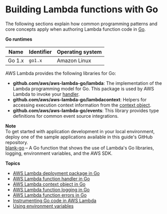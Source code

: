# Building Lambda functions with Go<a name="lambda-golang"></a>

The following sections explain how common programming patterns and core concepts apply when authoring Lambda function code in [Go](https://golang.org/)\.


**Go runtimes**  

| Name | Identifier | Operating system | 
| --- | --- | --- | 
|  Go 1\.x  |  `go1.x`  |  Amazon Linux  | 

AWS Lambda provides the following libraries for Go:
+ **github\.com/aws/aws\-lambda\-go/lambda**: The implementation of the Lambda programming model for Go\. This package is used by AWS Lambda to invoke your [handler](golang-handler.md)\.
+ **github\.com/aws/aws\-lambda\-go/lambdacontext**: Helpers for accessing execution context information from the [context object](golang-context.md)\.
+ **github\.com/aws/aws\-lambda\-go/events**: This library provides type definitions for common event source integrations\.

**Note**  
To get started with application development in your local environment, deploy one of the sample applications available in this guide's GitHub repository\.  
[blank\-go](https://github.com/awsdocs/aws-lambda-developer-guide/tree/main/sample-apps/blank-go) – A Go function that shows the use of Lambda's Go libraries, logging, environment variables, and the AWS SDK\.

**Topics**
+ [AWS Lambda deployment package in Go](golang-package.md)
+ [AWS Lambda function handler in Go](golang-handler.md)
+ [AWS Lambda context object in Go](golang-context.md)
+ [AWS Lambda function logging in Go](golang-logging.md)
+ [AWS Lambda function errors in Go](golang-exceptions.md)
+ [Instrumenting Go code in AWS Lambda](golang-tracing.md)
+ [Using environment variables](golang-envvars.md)